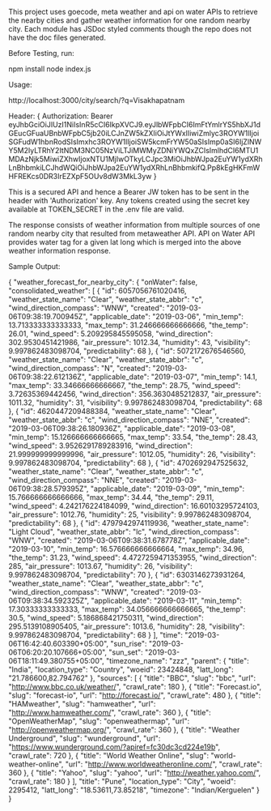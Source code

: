 This project uses goecode, meta weather and api on water APIs to retrieve the nearby cities and gather weather information for one random nearby city.
Each module has JSDoc styled comments though the repo does not have the doc files generated.

Before Testing, run:

npm install
node index.js

Usage:

http://localhost:3000/city/search/?q=Visakhapatnam

Header: {
Authorization: Bearer eyJhbGciOiJIUzI1NiIsInR5cCI6IkpXVCJ9.eyJlbWFpbCI6ImFtYmlrYS5hbXJ1dGEucGFuaUBnbWFpbC5jb20iLCJnZW5kZXIiOiJtYWxlIiwiZmlyc3ROYW1lIjoiSGFudW1hbnRodSIsImxhc3ROYW1lIjoiSW5kcmFrYW50aSIsImp0aSI6IjZlNWY5M2IyLTRhY2ItNDM3NC05NzViLTJiMWMyZDNiYWQxZCIsImlhdCI6MTU1MDAzNjk5MiwiZXhwIjoxNTU1MjIwOTkyLCJpc3MiOiJhbWJpa2EuYW1ydXRhLnBhbmkiLCJhdWQiOiJhbWJpa2EuYW1ydXRhLnBhbmkifQ.Pp8kEgHKFmWHFREKcs0DR3IrEZXpF5OUv8dW3MkL3yw
}

This is a secured API and hence a Bearer JW token has to be sent in the header with 'Authorization' key. Any tokens created using the secret key available at TOKEN_SECRET in the .env file are valid.

The response consists of weather information from multiple sources of one random nearby city that resulted from metaweather API.
API on Water API provides water tag for a given lat long which is merged into the above weather information response.

Sample Output:

{
"weather_forecast_for_nearby_city": {
"onWater": false,
"consolidated_weather": [
{
"id": 6057056761020416,
"weather_state_name": "Clear",
"weather_state_abbr": "c",
"wind_direction_compass": "WNW",
"created": "2019-03-06T09:38:19.700945Z",
"applicable_date": "2019-03-06",
"min_temp": 13.713333333333333,
"max_temp": 31.246666666666666,
"the_temp": 26.01,
"wind_speed": 5.209295845595058,
"wind_direction": 302.9530451421986,
"air_pressure": 1012.34,
"humidity": 43,
"visibility": 9.997862483098704,
"predictability": 68
},
{
"id": 5072172676546560,
"weather_state_name": "Clear",
"weather_state_abbr": "c",
"wind_direction_compass": "N",
"created": "2019-03-06T09:38:22.612136Z",
"applicable_date": "2019-03-07",
"min_temp": 14.1,
"max_temp": 33.34666666666667,
"the_temp": 28.75,
"wind_speed": 3.72635369442456,
"wind_direction": 356.3630485212837,
"air_pressure": 1011.32,
"humidity": 31,
"visibility": 9.997862483098704,
"predictability": 68
},
{
"id": 4620447209488384,
"weather_state_name": "Clear",
"weather_state_abbr": "c",
"wind_direction_compass": "NNE",
"created": "2019-03-06T09:38:26.180936Z",
"applicable_date": "2019-03-08",
"min_temp": 15.126666666666665,
"max_temp": 33.54,
"the_temp": 28.43,
"wind_speed": 3.9526291789283916,
"wind_direction": 21.999999999999996,
"air_pressure": 1012.05,
"humidity": 26,
"visibility": 9.997862483098704,
"predictability": 68
},
{
"id": 4702692947525632,
"weather_state_name": "Clear",
"weather_state_abbr": "c",
"wind_direction_compass": "NNE",
"created": "2019-03-06T09:38:28.579395Z",
"applicable_date": "2019-03-09",
"min_temp": 15.766666666666666,
"max_temp": 34.44,
"the_temp": 29.11,
"wind_speed": 4.242176224184099,
"wind_direction": 16.60103295724103,
"air_pressure": 1012.76,
"humidity": 25,
"visibility": 9.997862483098704,
"predictability": 68
},
{
"id": 4797942974119936,
"weather_state_name": "Light Cloud",
"weather_state_abbr": "lc",
"wind_direction_compass": "WNW",
"created": "2019-03-06T09:38:31.678778Z",
"applicable_date": "2019-03-10",
"min_temp": 16.576666666666664,
"max_temp": 34.96,
"the_temp": 31.23,
"wind_speed": 4.4727259471353955,
"wind_direction": 285,
"air_pressure": 1013.67,
"humidity": 26,
"visibility": 9.997862483098704,
"predictability": 70
},
{
"id": 6303146273931264,
"weather_state_name": "Clear",
"weather_state_abbr": "c",
"wind_direction_compass": "WNW",
"created": "2019-03-06T09:38:34.592325Z",
"applicable_date": "2019-03-11",
"min_temp": 17.30333333333333,
"max_temp": 34.056666666666665,
"the_temp": 30.5,
"wind_speed": 5.186868421750311,
"wind_direction": 295.5139108905405,
"air_pressure": 1013.6,
"humidity": 28,
"visibility": 9.997862483098704,
"predictability": 68
}
],
"time": "2019-03-06T16:42:40.603390+05:00",
"sun_rise": "2019-03-06T06:20:20.107666+05:00",
"sun_set": "2019-03-06T18:11:49.380755+05:00",
"timezone_name": "zzz",
"parent": {
"title": "India",
"location_type": "Country",
"woeid": 23424848,
"latt_long": "21.786600,82.794762"
},
"sources": [
{
"title": "BBC",
"slug": "bbc",
"url": "http://www.bbc.co.uk/weather/",
"crawl_rate": 180
},
{
"title": "Forecast.io",
"slug": "forecast-io",
"url": "http://forecast.io/",
"crawl_rate": 480
},
{
"title": "HAMweather",
"slug": "hamweather",
"url": "http://www.hamweather.com/",
"crawl_rate": 360
},
{
"title": "OpenWeatherMap",
"slug": "openweathermap",
"url": "http://openweathermap.org/",
"crawl_rate": 360
},
{
"title": "Weather Underground",
"slug": "wunderground",
"url": "https://www.wunderground.com/?apiref=fc30dc3cd224e19b",
"crawl_rate": 720
},
{
"title": "World Weather Online",
"slug": "world-weather-online",
"url": "http://www.worldweatheronline.com/",
"crawl_rate": 360
},
{
"title": "Yahoo",
"slug": "yahoo",
"url": "http://weather.yahoo.com/",
"crawl_rate": 180
}
],
"title": "Pune",
"location_type": "City",
"woeid": 2295412,
"latt_long": "18.53611,73.85218",
"timezone": "Indian/Kerguelen"
}
}

